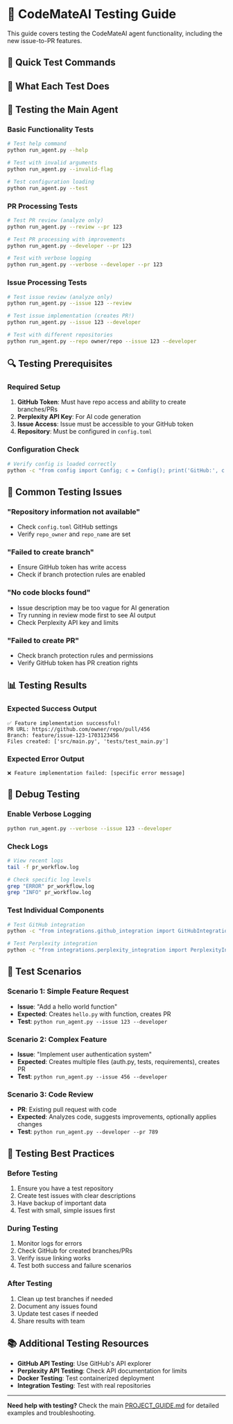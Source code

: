 # 🧪 CodeMateAI Testing Guide

This guide covers testing the CodeMateAI agent functionality, including the new issue-to-PR features.

## 🚀 Quick Test Commands





## 🎯 What Each Test Does





## 🧪 Testing the Main Agent

### **Basic Functionality Tests**
```bash
# Test help command
python run_agent.py --help

# Test with invalid arguments
python run_agent.py --invalid-flag

# Test configuration loading
python run_agent.py --test
```

### **PR Processing Tests**
```bash
# Test PR review (analyze only)
python run_agent.py --review --pr 123

# Test PR processing with improvements
python run_agent.py --developer --pr 123

# Test with verbose logging
python run_agent.py --verbose --developer --pr 123
```

### **Issue Processing Tests**
```bash
# Test issue review (analyze only)
python run_agent.py --issue 123 --review

# Test issue implementation (creates PR!)
python run_agent.py --issue 123 --developer

# Test with different repositories
python run_agent.py --repo owner/repo --issue 123 --developer
```

## 🔍 Testing Prerequisites

### **Required Setup**
1. **GitHub Token**: Must have repo access and ability to create branches/PRs
2. **Perplexity API Key**: For AI code generation
3. **Issue Access**: Issue must be accessible to your GitHub token
4. **Repository**: Must be configured in `config.toml`

### **Configuration Check**
```bash
# Verify config is loaded correctly
python -c "from config import Config; c = Config(); print('GitHub:', c.github.repo_owner, '/', c.github.repo_name); print('Perplexity:', 'API Key Set' if c.perplexity.api_key else 'No API Key')"
```

## 🐛 Common Testing Issues

### **"Repository information not available"**
- Check `config.toml` GitHub settings
- Verify `repo_owner` and `repo_name` are set

### **"Failed to create branch"**
- Ensure GitHub token has write access
- Check if branch protection rules are enabled

### **"No code blocks found"**
- Issue description may be too vague for AI generation
- Try running in review mode first to see AI output
- Check Perplexity API key and limits

### **"Failed to create PR"**
- Check branch protection rules and permissions
- Verify GitHub token has PR creation rights

## 📊 Testing Results

### **Expected Success Output**
```
✅ Feature implementation successful!
PR URL: https://github.com/owner/repo/pull/456
Branch: feature/issue-123-1703123456
Files created: ['src/main.py', 'tests/test_main.py']
```

### **Expected Error Output**
```
❌ Feature implementation failed: [specific error message]
```

## 🔧 Debug Testing

### **Enable Verbose Logging**
```bash
python run_agent.py --verbose --issue 123 --developer
```

### **Check Logs**
```bash
# View recent logs
tail -f pr_workflow.log

# Check specific log levels
grep "ERROR" pr_workflow.log
grep "INFO" pr_workflow.log
```

### **Test Individual Components**
```bash
# Test GitHub integration
python -c "from integrations.github_integration import GitHubIntegration; from config import Config; g = GitHubIntegration(Config().github); print('GitHub access:', g.get_repository().full_name)"

# Test Perplexity integration
python -c "from integrations.perplexity_integration import PerplexityIntegration; from config import Config; p = PerplexityIntegration(Config().perplexity.api_key); print('Perplexity initialized')"
```

## 🎯 Test Scenarios

### **Scenario 1: Simple Feature Request**
- **Issue**: "Add a hello world function"
- **Expected**: Creates `hello.py` with function, creates PR
- **Test**: `python run_agent.py --issue 123 --developer`

### **Scenario 2: Complex Feature**
- **Issue**: "Implement user authentication system"
- **Expected**: Creates multiple files (auth.py, tests, requirements), creates PR
- **Test**: `python run_agent.py --issue 456 --developer`

### **Scenario 3: Code Review**
- **PR**: Existing pull request with code
- **Expected**: Analyzes code, suggests improvements, optionally applies changes
- **Test**: `python run_agent.py --developer --pr 789`

## 🚨 Testing Best Practices

### **Before Testing**
1. Ensure you have a test repository
2. Create test issues with clear descriptions
3. Have backup of important data
4. Test with small, simple issues first

### **During Testing**
1. Monitor logs for errors
2. Check GitHub for created branches/PRs
3. Verify issue linking works
4. Test both success and failure scenarios

### **After Testing**
1. Clean up test branches if needed
2. Document any issues found
3. Update test cases if needed
4. Share results with team

## 📚 Additional Testing Resources

- **GitHub API Testing**: Use GitHub's API explorer
- **Perplexity API Testing**: Check API documentation for limits
- **Docker Testing**: Test containerized deployment
- **Integration Testing**: Test with real repositories

---

**Need help with testing?** Check the main [PROJECT_GUIDE.md](./PROJECT_GUIDE.md) for detailed examples and troubleshooting.
